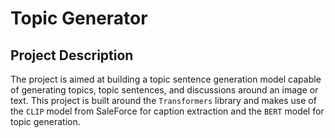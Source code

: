 # Topic Generator

## Project Description

The project is aimed at building a topic sentence generation model capable of generating topics, topic sentences, and discussions around an image or text.
This project is built around the `Transformers` library and makes use of the `CLIP` model from SaleForce for caption extraction and the `BERT` model for topic generation.

